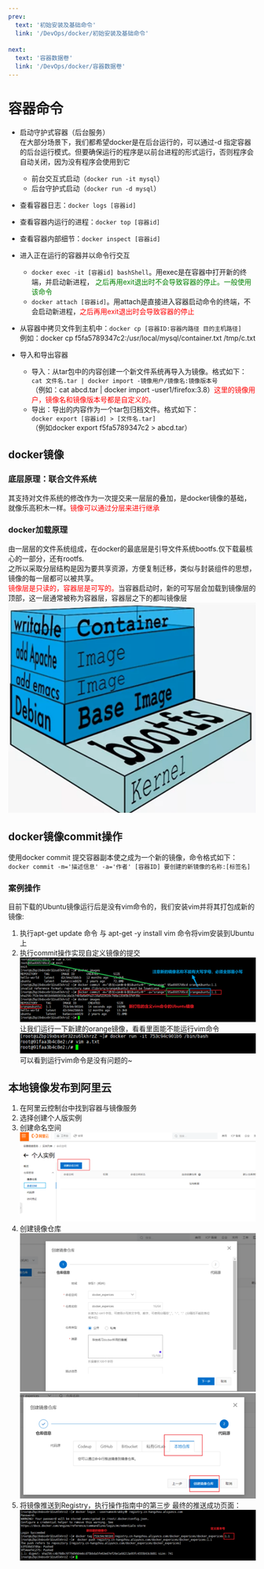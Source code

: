 ```yaml
---
prev:
  text: '初始安装及基础命令'
  link: '/DevOps/docker/初始安装及基础命令'

next:
  text: '容器数据卷'
  link: '/DevOps/docker/容器数据卷'
---
```


# 容器命令
- 启动守护式容器（后台服务）<br>
在大部分场景下，我们都希望docker是在后台运行的，可以通过-d 指定容器的后台运行模式。但要确保运行的程序是以前台进程的形式运行，否则程序会自动关闭，因为没有程序会使用到它
    - 前台交互式启动（`docker run -it mysql`）
    - 后台守护式启动（`docker run -d mysql`）
- 查看容器日志：`docker logs [容器id]`
- 查看容器内运行的进程：`docker top [容器id]`
- 查看容器内部细节：`docker inspect [容器id]`
- 进入正在运行的容器并以命令行交互
    - `docker exec -it [容器id] bashShell`。用exec是在容器中打开新的终端，并启动新进程，<span style="color:green"> 之后再用exit退出时不会导致容器的停止。一般使用该命令 </span>  
    - `docker attach [容器id]`。用attach是直接进入容器启动命令的终端，不会启动新进程，<span style="color:red">之后再用exit退出时会导致容器的停止</span>
- 从容器中拷贝文件到主机中：`docker cp [容器ID:容器内路径 目的主机路径]`<br>
例如：docker cp f5fa5789347c2:/usr/local/mysql/container.txt  /tmp/c.txt

- 导入和导出容器
  - 导入：从tar包中的内容创建一个新文件系统再导入为镜像。格式如下：<br>`cat 文件名.tar | docker import -镜像用户/镜像名:镜像版本号`<br>（例如：cat abcd.tar | docker import -user1/firefox:3.8）<span style="color:red">这里的镜像用户，镜像名和镜像版本号都是自定义的。</span>
  - 导出：导出的内容作为一个tar包归档文件。格式如下：<br>`docker export [容器id] > [文件名.tar]`<br>（例如docker export f5fa5789347c2 > abcd.tar）

## docker镜像
### 底层原理：联合文件系统
其支持对文件系统的修改作为一次提交来一层层的叠加，是docker镜像的基础，就像乐高积木一样。<span style="color:red">镜像可以通过分层来进行继承</span>
### docker加载原理
由一层层的文件系统组成，在docker的最底层是引导文件系统bootfs.仅下载最核心的一部分，还有rootfs.<br>
之所以采取分层结构是因为要共享资源，方便复制迁移，类似与封装组件的思想，镜像的每一层都可以被共享。<br>
<span style="color:red">镜像层是只读的，容器层是可写的。</span>当容器启动时，新的可写层会加载到镜像层的顶部，这一层通常被称为容器层，容器层之下的都叫镜像层
![](../../assets/docker-3-1.png)

## docker镜像commit操作
使用docker commit 提交容器副本使之成为一个新的镜像，命令格式如下：<br>
`docker commit -m='描述信息' -a='作者' [容器ID] 要创建的新镜像的名称:[标签名]`
### 案例操作
目前下载的Ubuntu镜像运行后是没有vim命令的，我们安装vim并将其打包成新的镜像:
1.	执行apt-get update 命令 与 apt-get -y install vim 命令将vim安装到Ubuntu上
2.	执行commit操作实现自定义镜像的提交
![](../../assets/docker-3-2.png)
让我们运行一下新建的orange镜像，看看里面能不能运行vim命令
![](../../assets/docker-3-3.png)
可以看到运行vim命令是没有问题的~

## 本地镜像发布到阿里云
1.	在阿里云控制台中找到容器与镜像服务
2.	选择创建个人版实例
3.	创建命名空间
![](../../assets/docker-3-4.png)
4. 创建镜像仓库
![](../../assets/docker-3-5.png)
![](../../assets/docker-3-6.png)
5. 将镜像推送到Registry，执行操作指南中的第三步
最终的推送成功页面：
![](../../assets/docker-3-7.png)






